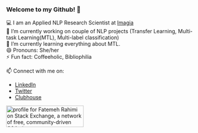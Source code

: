 ### Welcome to my Github! 👋

💻 I am an Applied NLP Research Scientist at [Imagia](https://imagia.com/)      
🔭 I’m currently working on couple of NLP projects (Transfer Learning, Multi-task Learning(MTL), Multi-label classification)     
🌱 I’m currently learning everything about MTL.                
😄 Pronouns: She/her       
⚡ Fun fact: Coffeeholic, Bibliophilia


📫 Connect with me on: 
* [LinkedIn](https://www.linkedin.com/in/fatemehrahimi/)
* [Twitter](https://twitter.com/Fatemeh__Rahimi)
* [Clubhouse](https://www.joinclubhouse.com/@fatemehrahimi)


<a href="https://stackexchange.com/users/6240108/fatemeh-rahimi"><img src="https://stackexchange.com/users/flair/6240108.png" width="208" height="58" alt="profile for Fatemeh Rahimi on Stack Exchange, a network of free, community-driven Q&amp;A sites" title="profile for Fatemeh Rahimi on Stack Exchange, a network of free, community-driven Q&amp;A sites" /></a>

<!--
**fatemerhmi/fatemerhmi** is a ✨ _special_ ✨ repository because its `README.md` (this file) appears on your GitHub profile.

Here are some ideas to get you started:

- 🔭 I’m currently working on ...
- 🌱 I’m currently learning ...
- 👯 I’m looking to collaborate on ...
- 🤔 I’m looking for help with ...
- 💬 Ask me about ...
- 📫 How to reach me: ...
- 😄 Pronouns: ...
- ⚡ Fun fact: ...
-->

